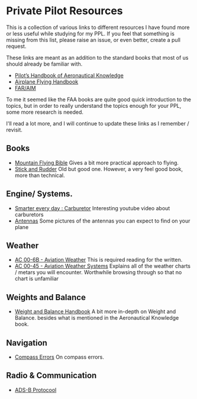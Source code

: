 # Private Pilot Resources

This is a collection of various links to different resources I have found more
or less useful while studying for my PPL. If you feel that something is missing 
from this list, please raise an issue, or even better, create a pull request.

These links are meant as an addition to the standard books that most of us
should already be familiar with.

* [Pilot’s Handbook of Aeronautical Knowledge](https://www.faa.gov/regulations_policies/handbooks_manuals/aviation/phak/)
* [Airplane Flying Handbook](https://www.faa.gov/regulations_policies/handbooks_manuals/aviation/airplane_handbook/media/airplane_flying_handbook.pdf)
* [FAR/AIM](https://www.faa.gov/regulations_policies/faa_regulations/)

To me it seemed like the FAA books are quite good quick introduction to the
topics, but in order to really understand the topics enough for your PPL, some
more research is needed.

I'll read a lot more, and I will continue to update these links as I remember / revisit.

## Books

* [Mountain Flying Bible](https://www.mountainflying.com/products/mfbr_info.html) Gives a bit more practical approach to flying.
* [Stick and Rudder](https://www.amazon.com/Stick-Rudder-Explanation-Art-Flying/dp/0070362408) Old but good one. However, a very feel good book, more than technical.

## Engine/ Systems.

* [Smarter every day : Carburetor](https://www.youtube.com/watch?v=toVfvRhWbj8&ab_channel=SmarterEveryDay) Interesting youtube video about carburetors
* [Antennas](https://www.aopa.org/training-and-safety/students/presolo/special/antennas) Some pictures of the antennas you can expect to find on your plane

## Weather

* [AC 00-6B - Aviation Weather](https://www.faa.gov/regulations_policies/advisory_circulars/index.cfm/go/document.information/documentid/1029851) This is required reading for the written.
* [AC 00-45 - Aviation Weather Systems](https://www.faa.gov/documentlibrary/media/advisory_circular/ac_00-45h.pdf) Explains all of the weather charts / metars you will encounter. Worthwhile browsing through so that no chart is unfamiliar

## Weights and Balance

* [Weight and Balance Handbook](https://www.faa.gov/regulations_policies/handbooks_manuals/aviation/media/faa-h-8083-1.pdf) A bit more in-depth on Weight and Balance. besides what is mentioned in the Aeronautical Knowledge book.


## Navigation

* [Compass Errors](https://www.boldmethod.com/blog/learn-to-fly/aircraft-systems/how-your-magnetic-compass-works/) On compass errors. 

## Radio & Communication
* [ ADS-B Protocool ](https://mode-s.org/decode/misc/preface.html)

